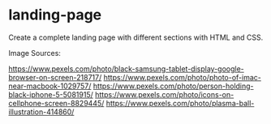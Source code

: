 # landing-page

Create a complete landing page with different sections with HTML and CSS.

Image Sources:

https://www.pexels.com/photo/black-samsung-tablet-display-google-browser-on-screen-218717/
https://www.pexels.com/photo/photo-of-imac-near-macbook-1029757/
https://www.pexels.com/photo/person-holding-black-iphone-5-5081915/
https://www.pexels.com/photo/icons-on-cellphone-screen-8829445/
https://www.pexels.com/photo/plasma-ball-illustration-414860/